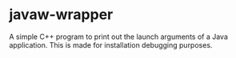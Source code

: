 # javaw-wrapper
A simple C++ program to print out the launch arguments of a Java application. This is made for installation debugging purposes.
